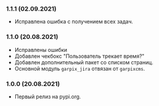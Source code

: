 ### 1.1.1 (02.09.2021)

- Исправлена ошибка с получением всех задач.

### 1.1.0 (20.08.2021)

- Исправлены ошибки
- Добавлен чекбокс "Пользователь трекает время?"
- Добавлен дополнительный пакет со списком страниц.
- Основной модуль `garpix_jira` отвязан от `garpixcms`.

### 1.0.0 (20.08.2021)

- Первый релиз на pypi.org.